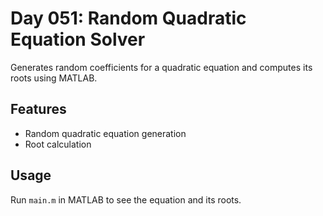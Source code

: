 
# Day 051: Random Quadratic Equation Solver

Generates random coefficients for a quadratic equation and computes its roots using MATLAB.

## Features
- Random quadratic equation generation
- Root calculation

## Usage
Run `main.m` in MATLAB to see the equation and its roots.
